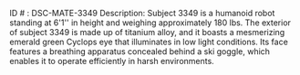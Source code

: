 ID # : DSC-MATE-3349
Description: Subject 3349 is a humanoid robot standing at 6'1'' in height and weighing approximately 180 lbs. The exterior of subject 3349 is made up of titanium alloy, and it boasts a mesmerizing emerald green Cyclops eye that illuminates in low light conditions. Its face features a breathing apparatus concealed behind a ski goggle, which enables it to operate efficiently in harsh environments.
